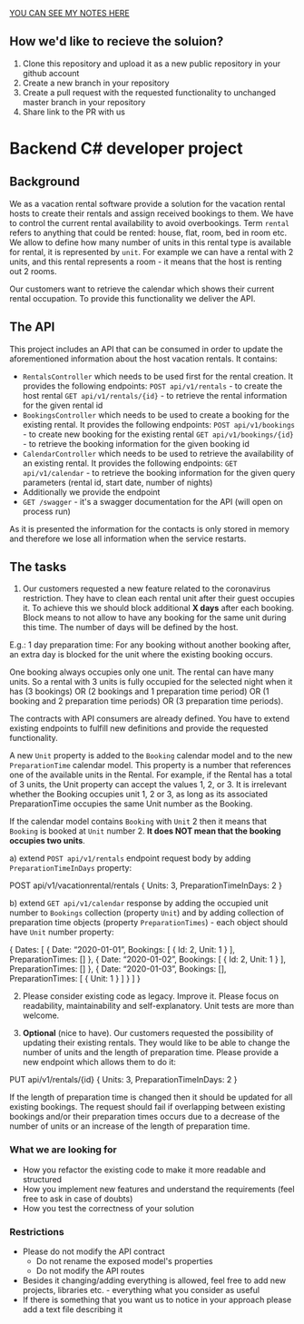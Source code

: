 [YOU CAN SEE MY NOTES HERE](Notes_Ezequiel_Aciar.md)

## How we'd like to recieve the soluion?

1. Clone this repository and upload it as a new public repository in your github account
2. Create a new branch in your repository
3. Create a pull request with the requested functionality to unchanged master branch in your repository
4. Share link to the PR with us 

# Backend C# developer project

## Background

We as a vacation rental software provide a solution for the vacation rental hosts to create their rentals and assign received bookings to them. We have to control the current rental availability to avoid overbookings. Term `rental` refers to anything that could be rented: house, flat, room, bed in room etc. We allow to define how many number of units in this rental type is available for rental, it is represented by `unit`. For example we can have a rental with 2 units, and this rental represents a room - it means that the host is renting out 2 rooms.

Our customers want to retrieve the calendar which shows their current rental occupation. To provide this functionality we deliver the API.

## The API

This project includes an API that can be consumed in order to update the aforementioned information about the host vacation rentals. It contains:
- `RentalsController` which needs to be used first for the rental creation. It provides the following endpoints:
`POST api/v1/rentals` - to create the host rental
`GET api/v1/rentals/{id}` - to retrieve the rental information for the given rental id
- `BookingsController` which needs to be used to create a booking for the existing rental. It provides the following endpoints:
`POST api/v1/bookings` - to create new booking for the existing rental
`GET api/v1/bookings/{id}` - to retrieve the booking information for the given booking id
- `CalendarController` which needs to be used to retrieve the availability of an existing rental. It provides the following endpoints:
`GET api/v1/calendar` - to retrieve the booking information for the given query parameters (rental id, start date, number of nights)
- Additionally we provide the endpoint
- `GET /swagger` - it's a swagger documentation for the API (will open on process run)

As it is presented the information for the contacts is only stored in memory and therefore we lose all information when the service restarts.

## The tasks

1. Our customers requested a new feature related to the coronavirus restriction. They have to clean each rental unit after their guest occupies it. To achieve this we should block additional **X days** after each booking. Block means to not allow to have any booking for the same unit during this time. The number of days will be defined by the host.

E.g.: 1 day preparation time:
For any booking without another booking after, an extra day is blocked for the unit where the existing booking occurs.

One booking always occupies only one unit. The rental can have many units. So a rental with 3 units is fully occupied for the selected night when it has (3 bookings) OR (2 bookings and 1 preparation time period) OR (1 booking and 2 preparation time periods) OR (3 preparation time periods).

The contracts with API consumers are already defined. You have to extend existing endpoints to fulfill new definitions and provide the requested functionality.

A new `Unit` property is added to the `Booking` calendar model and to the new `PreparationTime` calendar model. This property is a number that references one of the available units in the Rental. For example, if the Rental has a total of 3 units, the Unit property can accept the values 1, 2,  or 3. It is irrelevant whether the Booking occupies unit 1, 2 or 3, as long as its associated PreparationTime occupies the same Unit number as the Booking.

If the calendar model contains `Booking` with `Unit` 2 then it means that `Booking` is booked at `Unit` number 2. **It does NOT mean that the booking occupies two units**.

a) extend `POST api/v1/rentals` endpoint request body by adding `PreparationTimeInDays` property:

POST api/v1/vacationrental/rentals
{
   Units: 3,
   PreparationTimeInDays: 2
}

b) extend `GET api/v1/calendar` response by adding the occupied unit number to `Bookings` collection (property `Unit`) and by adding collection of preparation time objects (property `PreparationTimes`) - each object should have `Unit` number property:

{
  Dates: [
  {
    Date: “2020-01-01”,
    Bookings: [
       {
		   Id: 2, 
           Unit: 1
       }
   ],
   PreparationTimes: []
  },
  {
    Date: “2020-01-02”,
    Bookings: [
       {
		   Id: 2, 
           Unit: 1
       }
   ],
   PreparationTimes: []
  },
  {
     Date: “2020-01-03”,
     Bookings: [],
     PreparationTimes: [
       {
           Unit: 1
       }
    ]
  }
 ]
}

2. Please consider existing code as legacy. Improve it. Please focus on readability, maintainability and self-explanatory. Unit tests are more than welcome.

3. **Optional** (nice to have). Our customers requested the possibility of updating their existing rentals. They would like to be able to change the number of units and the length of preparation time. 
Please provide a new endpoint which allows them to do it:

PUT api/v1/rentals/{id} 
{
   Units: 3,
   PreparationTimeInDays: 2
}

If the length of preparation time is changed then it should be updated for all existing bookings. The request should fail if overlapping between existing bookings and/or their preparation times occurs due to a decrease of the number of units or an increase of the length of preparation time.

### What we are looking for

- How you refactor the existing code to make it more readable and structured
- How you implement new features and understand the requirements (feel free to ask in case of doubts)
- How you test the correctness of your solution

### Restrictions

- Please do not modify the API contract
  - Do not rename the exposed model's properties
  - Do not modify the API routes
- Besides it changing/adding everything is allowed, feel free to add new projects, libraries etc. - everything what you consider as useful
- If there is something that you want us to notice in your approach please add a text file describing it

